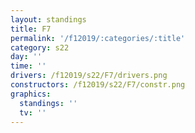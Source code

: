 ```yaml
---
layout: standings
title: F7
permalink: '/f12019/:categories/:title'
category: s22
day: ''
time: ''
drivers: /f12019/s22/F7/drivers.png
constructors: /f12019/s22/F7/constr.png
graphics:
  standings: ''
  tv: ''
---
```


